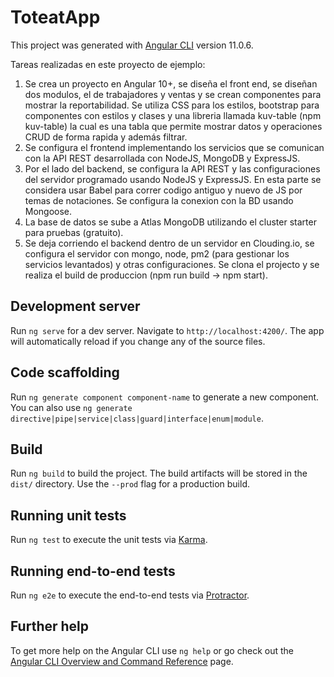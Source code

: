 # ToteatApp

This project was generated with [Angular CLI](https://github.com/angular/angular-cli) version 11.0.6.

Tareas realizadas en este proyecto de ejemplo:

1) Se crea un proyecto en Angular 10+, se diseña el front end, se diseñan dos modulos, el de trabajadores y ventas y se crean componentes para mostrar la reportabilidad. Se utiliza CSS para los estilos, bootstrap para componentes con estilos y clases y una libreria llamada kuv-table (npm kuv-table) la cual es una tabla que permite mostrar datos y operaciones CRUD de forma rapida y además filtrar. 
2) Se configura el frontend implementando los servicios que se comunican con la API REST desarrollada con NodeJS, MongoDB y ExpressJS.
3) Por el lado del backend, se configura la API REST y las configuraciones del servidor programado usando NodeJS y ExpressJS. En esta parte se considera usar Babel para correr codigo antiguo y nuevo de JS por temas de notaciones. Se configura la conexion con la BD usando Mongoose.
4) La base de datos se sube a Atlas MongoDB utilizando el cluster starter para pruebas (gratuito). 
5) Se deja corriendo el backend dentro de un servidor en Clouding.io, se configura el servidor con mongo, node, pm2 (para gestionar los servicios levantados) y otras configuraciones. Se clona el projecto y se realiza el build de produccion (npm run build -> npm start). 

## Development server

Run `ng serve` for a dev server. Navigate to `http://localhost:4200/`. The app will automatically reload if you change any of the source files.

## Code scaffolding

Run `ng generate component component-name` to generate a new component. You can also use `ng generate directive|pipe|service|class|guard|interface|enum|module`.

## Build

Run `ng build` to build the project. The build artifacts will be stored in the `dist/` directory. Use the `--prod` flag for a production build.

## Running unit tests

Run `ng test` to execute the unit tests via [Karma](https://karma-runner.github.io).

## Running end-to-end tests

Run `ng e2e` to execute the end-to-end tests via [Protractor](http://www.protractortest.org/).

## Further help

To get more help on the Angular CLI use `ng help` or go check out the [Angular CLI Overview and Command Reference](https://angular.io/cli) page.
